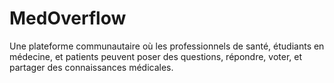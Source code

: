 # MedOverflow
Une plateforme communautaire où les professionnels de santé, étudiants en médecine, et patients peuvent poser des questions, répondre, voter, et partager des connaissances médicales.
